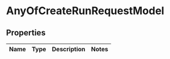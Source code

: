 # AnyOfCreateRunRequestModel

## Properties
Name | Type | Description | Notes
------------ | ------------- | ------------- | -------------
